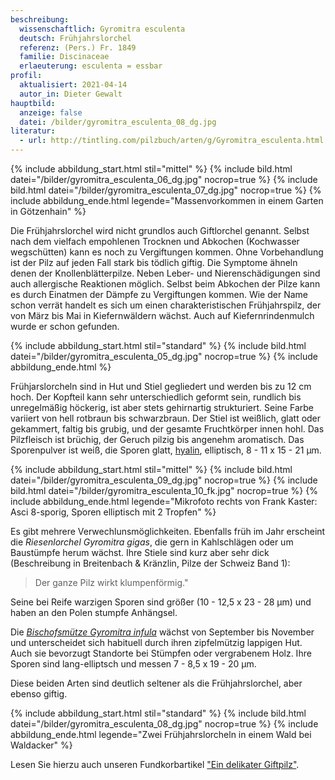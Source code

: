```yaml
---
beschreibung:
  wissenschaftlich: Gyromitra esculenta
  deutsch: Frühjahrslorchel
  referenz: (Pers.) Fr. 1849
  familie: Discinaceae
  erlaeuterung: esculenta = essbar
profil:
  aktualisiert: 2021-04-14
  autor_in: Dieter Gewalt
hauptbild:
  anzeige: false
  datei: /bilder/gyromitra_esculenta_08_dg.jpg
literatur:
  - url: http://tintling.com/pilzbuch/arten/g/Gyromitra_esculenta.html
---
```

{% include abbildung_start.html stil="mittel" %}
{% include bild.html datei="/bilder/gyromitra_esculenta_06_dg.jpg" nocrop=true %}
{% include bild.html datei="/bilder/gyromitra_esculenta_07_dg.jpg" nocrop=true %}
{% include abbildung_ende.html legende="Massenvorkommen in einem Garten in Götzenhain" %}

Die Frühjahrslorchel wird nicht grundlos auch Giftlorchel genannt. Selbst nach dem vielfach empohlenen Trocknen und Abkochen (Kochwasser wegschütten) kann es noch zu Vergiftungen kommen. Ohne Vorbehandlung ist der Pilz auf jeden Fall stark bis tödlich giftig. Die Symptome ähneln denen der Knollenblätterpilze. Neben Leber- und Nierenschädigungen sind auch allergische Reaktionen möglich. Selbst beim Abkochen der Pilze kann es durch Einatmen der Dämpfe zu Vergiftungen kommen. Wie der Name schon verrät handelt es sich um einen charakteristischen Frühjahrspilz, der von März bis Mai in Kiefernwäldern wächst. Auch auf Kiefernrindenmulch wurde er schon gefunden.

{% include abbildung_start.html stil="standard" %}
{% include bild.html datei="/bilder/gyromitra_esculenta_05_dg.jpg" nocrop=true %}
{% include abbildung_ende.html %}

Frühjarslorcheln sind in Hut und Stiel gegliedert und werden bis zu 12 cm hoch. Der Kopfteil kann sehr unterschiedlich geformt sein, rundlich bis unregelmäßig höckerig, ist aber stets gehirnartig strukturiert. Seine Farbe variiert von hell rotbraun bis schwarzbraun. Der Stiel ist weißlich, glatt oder gekammert, faltig bis grubig, und der gesamte Fruchtkörper innen hohl. Das Pilzfleisch ist brüchig, der Geruch pilzig bis angenehm aromatisch. Das Sporenpulver ist weiß, die Sporen glatt, [hyalin](hyalin "Glossar"), elliptisch, 8 - 11 x 15 - 21 µm.

{% include abbildung_start.html stil="mittel" %}
{% include bild.html datei="/bilder/gyromitra_esculenta_09_dg.jpg" nocrop=true %}
{% include bild.html datei="/bilder/gyromitra_esculenta_10_fk.jpg" nocrop=true %}
{% include abbildung_ende.html legende="Mikrofoto rechts von Frank Kaster: Asci 8-sporig, Sporen elliptisch mit 2 Tropfen" %}

Es gibt mehrere Verwechlunsmöglichkeiten. Ebenfalls früh im Jahr erscheint die *Riesenlorchel Gyromitra gigas*, die gern in Kahlschlägen oder um Baustümpfe herum wächst. Ihre Stiele sind kurz aber sehr dick (Beschreibung in Breitenbach & Kränzlin, Pilze der Schweiz Band 1):

> Der ganze Pilz wirkt klumpenförmig." 

Seine bei Reife warzigen Sporen sind größer (10 - 12,5 x 23 - 28 µm) und haben an den Polen stumpfe Anhängsel.  

Die [*Bischofsmütze* *Gyromitra infula*](/pilze/gyromitra-infula-bischofsmütze) wächst von September bis November und unterscheidet sich habituell durch ihren zipfelmützig lappigen Hut. Auch sie bevorzugt Standorte bei Stümpfen oder vergrabenem Holz. Ihre Sporen sind lang-elliptsch und messen 7 - 8,5 x 19 - 20 µm.

Diese beiden Arten sind deutlich seltener als die Frühjahrslorchel, aber ebenso giftig.

{% include abbildung_start.html stil="standard" %}
{% include bild.html datei="/bilder/gyromitra_esculenta_08_dg.jpg" nocrop=true %}
{% include abbildung_ende.html legende="Zwei Frühjahrslorcheln in einem Wald bei Waldacker" %}

Lesen Sie hierzu auch unseren Fundkorbartikel ["Ein delikater Giftpilz"](/artikel/ein-delikater-giftpilz.html).